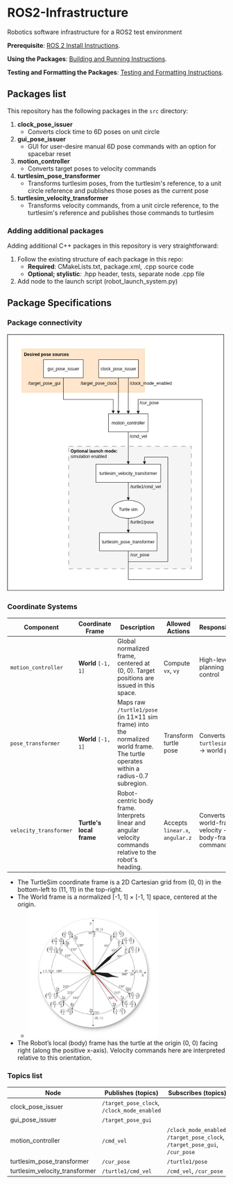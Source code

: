 # ROS2-Infrastructure
Robotics software infrastructure for a ROS2 test environment

**Prerequisite**: [ROS 2 Install Instructions](docs/install_instructions.md).

**Using the Packages**: [Building and Running Instructions](docs/building_and_running_instructions.md).

**Testing and Formatting the Packages**: [Testing and Formatting Instructions](docs/testing_and_formatting_instructions.md).

## Packages list

This repository has the following packages in the `src` directory:

1. **clock_pose_issuer**
    - Converts clock time to 6D poses on unit circle
1. **gui_pose_issuer**
    - GUI for user-desire manual 6D pose commands with an option for spacebar reset
1. **motion_controller**
    - Converts target poses to velocity commands
1. **turtlesim_pose_transformer**
    - Transforms turtlesim poses, from the turtlesim's reference, to a unit circle reference and publishes those poses as the current pose
1. **turtlesim_velocity_transformer**
    - Transforms velocity commands, from a unit circle reference, to the turtlesim's reference and publishes those commands to turtlesim

### Adding additional packages

Adding additional C++ packages in this repository is very straightforward:
1. Follow the existing structure of each package in this repo:
    - **Required**: CMakeLists.txt, package.xml, .cpp source code
    - **Optional; stylistic**: .hpp header, tests, separate node .cpp file
1. Add node to the launch script (robot_launch_system.py)

## Package Specifications

### Package connectivity

<img src="docs/images/packages_topics_connectivity_system_diagram.png" alt="ROS 2 Packages Connectivity Diagram" title="ROS 2 Packages Connectivity Diagram" width="500"/>

### Coordinate Systems

| Component              | Coordinate Frame         | Description                                                                                                                       | Allowed Actions                 | Responsibilities                                   |
| ---------------------- | ------------------------ | --------------------------------------------------------------------------------------------------------------------------------- | ------------------------------- | -------------------------------------------------- |
| `motion_controller`    | **World** `[-1, 1]`      | Global normalized frame, centered at (0, 0). Target positions are issued in this space.                                           | Compute `vx`, `vy`              | High-level path planning and control               |
| `pose_transformer`     | **World** `[-1, 1]`      | Maps raw `/turtle1/pose` (in 11×11 sim frame) into the normalized world frame. The turtle operates within a radius-0.7 subregion. | Transform turtle pose           | Converts `turtlesim` pose → world pose             |
| `velocity_transformer` | **Turtle's local frame** | Robot-centric body frame. Interprets linear and angular velocity commands relative to the robot's heading.                        | Accepts `linear.x`, `angular.z` | Converts world-frame velocity → body-frame command |

- The TurtleSim coordinate frame is a 2D Cartesian grid from (0, 0) in the bottom-left to (11, 11) in the top-right.
- The World frame is a normalized [-1, 1] × [-1, 1] space, centered at the origin.
    - <img src="docs/images/unit_circle_analog_clock.jpg" alt="Unit circle on analog clock" title="Unit circle on analog clock" width="300"/>
- The Robot’s local (body) frame has the turtle at the origin (0, 0) facing right (along the positive x-axis). Velocity commands here are interpreted relative to this orientation.

### Topics list

| Node | Publishes (topics) | Subscribes (topics) |
| --- | --- | --- |
| clock_pose_issuer | `/target_pose_clock`, `/clock_mode_enabled` | |
| gui_pose_issuer | `/target_pose_gui` | |
| motion_controller | `/cmd_vel` | `/clock_mode_enabled`, `/target_pose_clock`, `/target_pose_gui`, `/cur_pose` |
| turtlesim_pose_transformer | `/cur_pose` | `/turtle1/pose` |
| turtlesim_velocity_transformer | `/turtle1/cmd_vel` | `/cmd_vel`, `/cur_pose` |
